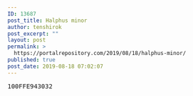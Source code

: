 ```yaml
---
ID: 13687
post_title: Halphus minor
author: tenshirok
post_excerpt: ""
layout: post
permalink: >
  https://portalrepository.com/2019/08/18/halphus-minor/
published: true
post_date: 2019-08-18 07:02:07
---
```

<pre>100FFE943032</pre>